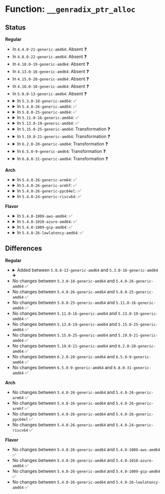 # Function: <code>__genradix_ptr_alloc</code>

## Status
<b>Regular</b>
<ul>
<li>
In <code>4.4.0-21-generic-amd64</code>: Absent ❓
</li>
<li>
In <code>4.8.0-22-generic-amd64</code>: Absent ❓
</li>
<li>
In <code>4.10.0-19-generic-amd64</code>: Absent ❓
</li>
<li>
In <code>4.13.0-16-generic-amd64</code>: Absent ❓
</li>
<li>
In <code>4.15.0-20-generic-amd64</code>: Absent ❓
</li>
<li>
In <code>4.18.0-10-generic-amd64</code>: Absent ❓
</li>
<li>
In <code>5.0.0-13-generic-amd64</code>: Absent ❓
</li>
<li>
<details>
<summary>In <code>5.3.0-18-generic-amd64</code>: ✅</summary>

```c
void * __genradix_ptr_alloc(struct __genradix * radix, size_t offset, gfp_t gfp_mask)
```

```json
{
  "name": "__genradix_ptr_alloc",
  "collision_type": "Unique Global",
  "inline_type": "No",
  "funcs": [
    {
      "addr": 18446744071584147120,
      "name": "__genradix_ptr_alloc",
      "external": true,
      "loc": "lib/generic-radix-tree.c:82",
      "file": "lib/generic-radix-tree.c",
      "inline": "seen, unknown",
      "caller_inline": [],
      "caller_func": [
        "fs/proc/base.c:proc_map_files_readdir",
        "lib/generic-radix-tree.c:__genradix_prealloc"
      ]
    }
  ],
  "symbols": [
    {
      "addr": 18446744071584147120,
      "name": "__genradix_ptr_alloc",
      "section": ".text",
      "bind": "STB_GLOBAL",
      "size": 438
    }
  ]
}
```
</details>
</li>
<li>
<details>
<summary>In <code>5.4.0-26-generic-amd64</code>: ✅</summary>

```c
void * __genradix_ptr_alloc(struct __genradix * radix, size_t offset, gfp_t gfp_mask)
```

```json
{
  "name": "__genradix_ptr_alloc",
  "collision_type": "Unique Global",
  "inline_type": "No",
  "funcs": [
    {
      "addr": 18446744071584269664,
      "name": "__genradix_ptr_alloc",
      "external": true,
      "loc": "lib/generic-radix-tree.c:104",
      "file": "lib/generic-radix-tree.c",
      "inline": "seen, unknown",
      "caller_inline": [],
      "caller_func": [
        "fs/proc/base.c:proc_map_files_readdir",
        "lib/generic-radix-tree.c:__genradix_prealloc"
      ]
    }
  ],
  "symbols": [
    {
      "addr": 18446744071584269664,
      "name": "__genradix_ptr_alloc",
      "section": ".text",
      "bind": "STB_GLOBAL",
      "size": 438
    }
  ]
}
```
</details>
</li>
<li>
<details>
<summary>In <code>5.8.0-25-generic-amd64</code>: ✅</summary>

```c
void * __genradix_ptr_alloc(struct __genradix * radix, size_t offset, gfp_t gfp_mask)
```

```json
{
  "name": "__genradix_ptr_alloc",
  "collision_type": "Unique Global",
  "inline_type": "No",
  "funcs": [
    {
      "addr": 18446744071584677568,
      "name": "__genradix_ptr_alloc",
      "external": true,
      "loc": "lib/generic-radix-tree.c:104",
      "file": "lib/generic-radix-tree.c",
      "inline": "seen, unknown",
      "caller_inline": [],
      "caller_func": [
        "fs/proc/base.c:proc_map_files_readdir",
        "lib/generic-radix-tree.c:__genradix_prealloc"
      ]
    }
  ],
  "symbols": [
    {
      "addr": 18446744071584677568,
      "name": "__genradix_ptr_alloc",
      "section": ".text",
      "bind": "STB_GLOBAL",
      "size": 450
    }
  ]
}
```
</details>
</li>
<li>
<details>
<summary>In <code>5.11.0-16-generic-amd64</code>: ✅</summary>

```c
void * __genradix_ptr_alloc(struct __genradix * radix, size_t offset, gfp_t gfp_mask)
```

```json
{
  "name": "__genradix_ptr_alloc",
  "collision_type": "Unique Global",
  "inline_type": "No",
  "funcs": [
    {
      "addr": 18446744071584795184,
      "name": "__genradix_ptr_alloc",
      "external": true,
      "loc": "lib/generic-radix-tree.c:104",
      "file": "lib/generic-radix-tree.c",
      "inline": "seen, unknown",
      "caller_inline": [],
      "caller_func": [
        "fs/proc/base.c:proc_map_files_readdir",
        "lib/generic-radix-tree.c:__genradix_prealloc"
      ]
    }
  ],
  "symbols": [
    {
      "addr": 18446744071584795184,
      "name": "__genradix_ptr_alloc",
      "section": ".text",
      "bind": "STB_GLOBAL",
      "size": 450
    }
  ]
}
```
</details>
</li>
<li>
<details>
<summary>In <code>5.13.0-19-generic-amd64</code>: ✅</summary>

```c
void * __genradix_ptr_alloc(struct __genradix * radix, size_t offset, gfp_t gfp_mask)
```

```json
{
  "name": "__genradix_ptr_alloc",
  "collision_type": "Unique Global",
  "inline_type": "No",
  "funcs": [
    {
      "addr": 18446744071584839328,
      "name": "__genradix_ptr_alloc",
      "external": true,
      "loc": "lib/generic-radix-tree.c:104",
      "file": "lib/generic-radix-tree.c",
      "inline": "seen, unknown",
      "caller_inline": [],
      "caller_func": [
        "fs/proc/base.c:proc_map_files_readdir",
        "lib/generic-radix-tree.c:__genradix_prealloc"
      ]
    }
  ],
  "symbols": [
    {
      "addr": 18446744071584839328,
      "name": "__genradix_ptr_alloc",
      "section": ".text",
      "bind": "STB_GLOBAL",
      "size": 453
    }
  ]
}
```
</details>
</li>
<li>
<details>
<summary>In <code>5.15.0-25-generic-amd64</code>: Transformation ❓</summary>

```c
void * __genradix_ptr_alloc(struct __genradix * radix, size_t offset, gfp_t gfp_mask)
```

```json
{
  "name": "__genradix_ptr_alloc",
  "collision_type": "Unique Global",
  "inline_type": "No",
  "funcs": [
    {
      "addr": 0,
      "name": "__genradix_ptr_alloc",
      "external": true,
      "loc": "lib/generic-radix-tree.c:104",
      "file": "lib/generic-radix-tree.c",
      "inline": "seen, unknown",
      "caller_inline": [],
      "caller_func": [
        "fs/proc/base.c:proc_map_files_readdir",
        "lib/generic-radix-tree.c:__genradix_prealloc"
      ]
    }
  ],
  "symbols": [
    {
      "addr": 18446744071592324638,
      "name": "__genradix_ptr_alloc.cold",
      "section": ".text",
      "bind": "STB_LOCAL",
      "size": 62
    },
    {
      "addr": 18446744071585258384,
      "name": "__genradix_ptr_alloc",
      "section": ".text",
      "bind": "STB_GLOBAL",
      "size": 513
    }
  ]
}
```
</details>
</li>
<li>
<details>
<summary>In <code>5.19.0-21-generic-amd64</code>: Transformation ❓</summary>

```c
void * __genradix_ptr_alloc(struct __genradix * radix, size_t offset, gfp_t gfp_mask)
```

```json
{
  "name": "__genradix_ptr_alloc",
  "collision_type": "Unique Global",
  "inline_type": "No",
  "funcs": [
    {
      "addr": 0,
      "name": "__genradix_ptr_alloc",
      "external": true,
      "loc": "lib/generic-radix-tree.c:104",
      "file": "lib/generic-radix-tree.c",
      "inline": "seen, unknown",
      "caller_inline": [],
      "caller_func": [
        "fs/proc/base.c:proc_map_files_readdir",
        "lib/generic-radix-tree.c:__genradix_prealloc"
      ]
    }
  ],
  "symbols": [
    {
      "addr": 18446744071594129114,
      "name": "__genradix_ptr_alloc.cold",
      "section": ".text",
      "bind": "STB_LOCAL",
      "size": 63
    },
    {
      "addr": 18446744071586101088,
      "name": "__genradix_ptr_alloc",
      "section": ".text",
      "bind": "STB_GLOBAL",
      "size": 455
    }
  ]
}
```
</details>
</li>
<li>
<details>
<summary>In <code>6.2.0-20-generic-amd64</code>: Transformation ❓</summary>

```c
void * __genradix_ptr_alloc(struct __genradix * radix, size_t offset, gfp_t gfp_mask)
```

```json
{
  "name": "__genradix_ptr_alloc",
  "collision_type": "Unique Global",
  "inline_type": "No",
  "funcs": [
    {
      "addr": 0,
      "name": "__genradix_ptr_alloc",
      "external": true,
      "loc": "lib/generic-radix-tree.c:104",
      "file": "lib/generic-radix-tree.c",
      "inline": "seen, unknown",
      "caller_inline": [],
      "caller_func": [
        "fs/proc/base.c:proc_map_files_readdir",
        "lib/generic-radix-tree.c:__genradix_prealloc"
      ]
    }
  ],
  "symbols": [
    {
      "addr": 18446744071596116130,
      "name": "__genradix_ptr_alloc.cold",
      "section": ".text",
      "bind": "STB_LOCAL",
      "size": 63
    },
    {
      "addr": 18446744071587086000,
      "name": "__genradix_ptr_alloc",
      "section": ".text",
      "bind": "STB_GLOBAL",
      "size": 455
    }
  ]
}
```
</details>
</li>
<li>
<details>
<summary>In <code>6.5.0-9-generic-amd64</code>: Transformation ❓</summary>

```c
void * __genradix_ptr_alloc(struct __genradix * radix, size_t offset, gfp_t gfp_mask)
```

```json
{
  "name": "__genradix_ptr_alloc",
  "collision_type": "Unique Global",
  "inline_type": "No",
  "funcs": [
    {
      "addr": 0,
      "name": "__genradix_ptr_alloc",
      "external": true,
      "loc": "lib/generic-radix-tree.c:104",
      "file": "lib/generic-radix-tree.c",
      "inline": "seen, unknown",
      "caller_inline": [],
      "caller_func": [
        "fs/proc/base.c:proc_map_files_readdir",
        "lib/generic-radix-tree.c:__genradix_prealloc"
      ]
    }
  ],
  "symbols": [
    {
      "addr": 18446744071596641911,
      "name": "__genradix_ptr_alloc.cold",
      "section": ".text",
      "bind": "STB_LOCAL",
      "size": 73
    },
    {
      "addr": 18446744071587345008,
      "name": "__genradix_ptr_alloc",
      "section": ".text",
      "bind": "STB_GLOBAL",
      "size": 544
    }
  ]
}
```
</details>
</li>
<li>
<details>
<summary>In <code>6.8.0-31-generic-amd64</code>: Transformation ❓</summary>

```c
void * __genradix_ptr_alloc(struct __genradix * radix, size_t offset, gfp_t gfp_mask)
```

```json
{
  "name": "__genradix_ptr_alloc",
  "collision_type": "Unique Global",
  "inline_type": "No",
  "funcs": [
    {
      "addr": 0,
      "name": "__genradix_ptr_alloc",
      "external": true,
      "loc": "lib/generic-radix-tree.c:105",
      "file": "lib/generic-radix-tree.c",
      "inline": "seen, unknown",
      "caller_inline": [],
      "caller_func": [
        "fs/proc/base.c:proc_map_files_readdir",
        "lib/generic-radix-tree.c:__genradix_prealloc"
      ]
    }
  ],
  "symbols": [
    {
      "addr": 18446744071597550336,
      "name": "__genradix_ptr_alloc.cold",
      "section": ".text",
      "bind": "STB_LOCAL",
      "size": 73
    },
    {
      "addr": 18446744071587629888,
      "name": "__genradix_ptr_alloc",
      "section": ".text",
      "bind": "STB_GLOBAL",
      "size": 544
    }
  ]
}
```
</details>
</li>
</ul>
<b>Arch</b>
<ul>
<li>
<details>
<summary>In <code>5.4.0-26-generic-arm64</code>: ✅</summary>

```c
void * __genradix_ptr_alloc(struct __genradix * radix, size_t offset, gfp_t gfp_mask)
```

```json
{
  "name": "__genradix_ptr_alloc",
  "collision_type": "Unique Global",
  "inline_type": "No",
  "funcs": [
    {
      "addr": 18446603336496153952,
      "name": "__genradix_ptr_alloc",
      "external": true,
      "loc": "lib/generic-radix-tree.c:104",
      "file": "lib/generic-radix-tree.c",
      "inline": "seen, unknown",
      "caller_inline": [],
      "caller_func": [
        "fs/proc/base.c:proc_map_files_readdir",
        "lib/generic-radix-tree.c:__genradix_prealloc"
      ]
    }
  ],
  "symbols": [
    {
      "addr": 18446603336496153952,
      "name": "__genradix_ptr_alloc",
      "section": ".text",
      "bind": "STB_GLOBAL",
      "size": 564
    }
  ]
}
```
</details>
</li>
<li>
<details>
<summary>In <code>5.4.0-26-generic-armhf</code>: ✅</summary>

```c
void * __genradix_ptr_alloc(struct __genradix * radix, size_t offset, gfp_t gfp_mask)
```

```json
{
  "name": "__genradix_ptr_alloc",
  "collision_type": "Unique Global",
  "inline_type": "No",
  "funcs": [
    {
      "addr": 3229474452,
      "name": "__genradix_ptr_alloc",
      "external": true,
      "loc": "lib/generic-radix-tree.c:104",
      "file": "lib/generic-radix-tree.c",
      "inline": "seen, unknown",
      "caller_inline": [],
      "caller_func": [
        "fs/proc/base.c:proc_map_files_readdir",
        "lib/generic-radix-tree.c:__genradix_prealloc"
      ]
    }
  ],
  "symbols": [
    {
      "addr": 3229474452,
      "name": "__genradix_ptr_alloc",
      "section": ".text",
      "bind": "STB_GLOBAL",
      "size": 540
    }
  ]
}
```
</details>
</li>
<li>
<details>
<summary>In <code>5.4.0-26-generic-ppc64el</code>: ✅</summary>

```c
void * __genradix_ptr_alloc(struct __genradix * radix, size_t offset, gfp_t gfp_mask)
```

```json
{
  "name": "__genradix_ptr_alloc",
  "collision_type": "Unique Global",
  "inline_type": "No",
  "funcs": [
    {
      "addr": 13835058055290415168,
      "name": "__genradix_ptr_alloc",
      "external": true,
      "loc": "lib/generic-radix-tree.c:104",
      "file": "lib/generic-radix-tree.c",
      "inline": "seen, unknown",
      "caller_inline": [],
      "caller_func": [
        "fs/proc/base.c:proc_map_files_readdir",
        "lib/generic-radix-tree.c:__genradix_prealloc"
      ]
    }
  ],
  "symbols": [
    {
      "addr": 13835058055290415168,
      "name": "__genradix_ptr_alloc",
      "section": ".text",
      "bind": "STB_GLOBAL",
      "size": 796
    }
  ]
}
```
</details>
</li>
<li>
<details>
<summary>In <code>5.4.0-24-generic-riscv64</code>: ✅</summary>

```c
void * __genradix_ptr_alloc(struct __genradix * radix, size_t offset, gfp_t gfp_mask)
```

```json
{
  "name": "__genradix_ptr_alloc",
  "collision_type": "Unique Global",
  "inline_type": "No",
  "funcs": [
    {
      "addr": 18446743936275206786,
      "name": "__genradix_ptr_alloc",
      "external": true,
      "loc": "lib/generic-radix-tree.c:104",
      "file": "lib/generic-radix-tree.c",
      "inline": "seen, unknown",
      "caller_inline": [],
      "caller_func": [
        "fs/proc/base.c:proc_map_files_readdir",
        "lib/generic-radix-tree.c:__genradix_prealloc"
      ]
    }
  ],
  "symbols": [
    {
      "addr": 18446743936275206786,
      "name": "__genradix_ptr_alloc",
      "section": ".text",
      "bind": "STB_GLOBAL",
      "size": 530
    }
  ]
}
```
</details>
</li>
</ul>
<b>Flavor</b>
<ul>
<li>
<details>
<summary>In <code>5.4.0-1009-aws-amd64</code>: ✅</summary>

```c
void * __genradix_ptr_alloc(struct __genradix * radix, size_t offset, gfp_t gfp_mask)
```

```json
{
  "name": "__genradix_ptr_alloc",
  "collision_type": "Unique Global",
  "inline_type": "No",
  "funcs": [
    {
      "addr": 18446744071584238400,
      "name": "__genradix_ptr_alloc",
      "external": true,
      "loc": "lib/generic-radix-tree.c:104",
      "file": "lib/generic-radix-tree.c",
      "inline": "seen, unknown",
      "caller_inline": [],
      "caller_func": [
        "fs/proc/base.c:proc_map_files_readdir",
        "lib/generic-radix-tree.c:__genradix_prealloc"
      ]
    }
  ],
  "symbols": [
    {
      "addr": 18446744071584238400,
      "name": "__genradix_ptr_alloc",
      "section": ".text",
      "bind": "STB_GLOBAL",
      "size": 438
    }
  ]
}
```
</details>
</li>
<li>
<details>
<summary>In <code>5.4.0-1010-azure-amd64</code>: ✅</summary>

```c
void * __genradix_ptr_alloc(struct __genradix * radix, size_t offset, gfp_t gfp_mask)
```

```json
{
  "name": "__genradix_ptr_alloc",
  "collision_type": "Unique Global",
  "inline_type": "No",
  "funcs": [
    {
      "addr": 18446744071584173600,
      "name": "__genradix_ptr_alloc",
      "external": true,
      "loc": "lib/generic-radix-tree.c:104",
      "file": "lib/generic-radix-tree.c",
      "inline": "seen, unknown",
      "caller_inline": [],
      "caller_func": [
        "fs/proc/base.c:proc_map_files_readdir",
        "lib/generic-radix-tree.c:__genradix_prealloc"
      ]
    }
  ],
  "symbols": [
    {
      "addr": 18446744071584173600,
      "name": "__genradix_ptr_alloc",
      "section": ".text",
      "bind": "STB_GLOBAL",
      "size": 438
    }
  ]
}
```
</details>
</li>
<li>
<details>
<summary>In <code>5.4.0-1009-gcp-amd64</code>: ✅</summary>

```c
void * __genradix_ptr_alloc(struct __genradix * radix, size_t offset, gfp_t gfp_mask)
```

```json
{
  "name": "__genradix_ptr_alloc",
  "collision_type": "Unique Global",
  "inline_type": "No",
  "funcs": [
    {
      "addr": 18446744071584222160,
      "name": "__genradix_ptr_alloc",
      "external": true,
      "loc": "lib/generic-radix-tree.c:104",
      "file": "lib/generic-radix-tree.c",
      "inline": "seen, unknown",
      "caller_inline": [],
      "caller_func": [
        "fs/proc/base.c:proc_map_files_readdir",
        "lib/generic-radix-tree.c:__genradix_prealloc"
      ]
    }
  ],
  "symbols": [
    {
      "addr": 18446744071584222160,
      "name": "__genradix_ptr_alloc",
      "section": ".text",
      "bind": "STB_GLOBAL",
      "size": 438
    }
  ]
}
```
</details>
</li>
<li>
<details>
<summary>In <code>5.4.0-26-lowlatency-amd64</code>: ✅</summary>

```c
void * __genradix_ptr_alloc(struct __genradix * radix, size_t offset, gfp_t gfp_mask)
```

```json
{
  "name": "__genradix_ptr_alloc",
  "collision_type": "Unique Global",
  "inline_type": "No",
  "funcs": [
    {
      "addr": 18446744071584326992,
      "name": "__genradix_ptr_alloc",
      "external": true,
      "loc": "lib/generic-radix-tree.c:104",
      "file": "lib/generic-radix-tree.c",
      "inline": "seen, unknown",
      "caller_inline": [],
      "caller_func": [
        "fs/proc/base.c:proc_map_files_readdir",
        "lib/generic-radix-tree.c:__genradix_prealloc"
      ]
    }
  ],
  "symbols": [
    {
      "addr": 18446744071584326992,
      "name": "__genradix_ptr_alloc",
      "section": ".text",
      "bind": "STB_GLOBAL",
      "size": 438
    }
  ]
}
```
</details>
</li>
</ul>

## Differences
<b>Regular</b>
<ul>
<li>
<details>
<summary>Added between <code>5.0.0-13-generic-amd64</code> and <code>5.3.0-18-generic-amd64</code> ➕</summary>

```c
void * __genradix_ptr_alloc(struct __genradix * radix, size_t offset, gfp_t gfp_mask)
```
</details>
</li>
<li>
No changes between <code>5.3.0-18-generic-amd64</code> and <code>5.4.0-26-generic-amd64</code> ✅
</li>
<li>
No changes between <code>5.4.0-26-generic-amd64</code> and <code>5.8.0-25-generic-amd64</code> ✅
</li>
<li>
No changes between <code>5.8.0-25-generic-amd64</code> and <code>5.11.0-16-generic-amd64</code> ✅
</li>
<li>
No changes between <code>5.11.0-16-generic-amd64</code> and <code>5.13.0-19-generic-amd64</code> ✅
</li>
<li>
No changes between <code>5.13.0-19-generic-amd64</code> and <code>5.15.0-25-generic-amd64</code> ✅
</li>
<li>
No changes between <code>5.15.0-25-generic-amd64</code> and <code>5.19.0-21-generic-amd64</code> ✅
</li>
<li>
No changes between <code>5.19.0-21-generic-amd64</code> and <code>6.2.0-20-generic-amd64</code> ✅
</li>
<li>
No changes between <code>6.2.0-20-generic-amd64</code> and <code>6.5.0-9-generic-amd64</code> ✅
</li>
<li>
No changes between <code>6.5.0-9-generic-amd64</code> and <code>6.8.0-31-generic-amd64</code> ✅
</li>
</ul>
<b>Arch</b>
<ul>
<li>
No changes between <code>5.4.0-26-generic-amd64</code> and <code>5.4.0-26-generic-arm64</code> ✅
</li>
<li>
No changes between <code>5.4.0-26-generic-amd64</code> and <code>5.4.0-26-generic-armhf</code> ✅
</li>
<li>
No changes between <code>5.4.0-26-generic-amd64</code> and <code>5.4.0-26-generic-ppc64el</code> ✅
</li>
<li>
No changes between <code>5.4.0-26-generic-amd64</code> and <code>5.4.0-24-generic-riscv64</code> ✅
</li>
</ul>
<b>Flavor</b>
<ul>
<li>
No changes between <code>5.4.0-26-generic-amd64</code> and <code>5.4.0-1009-aws-amd64</code> ✅
</li>
<li>
No changes between <code>5.4.0-26-generic-amd64</code> and <code>5.4.0-1010-azure-amd64</code> ✅
</li>
<li>
No changes between <code>5.4.0-26-generic-amd64</code> and <code>5.4.0-1009-gcp-amd64</code> ✅
</li>
<li>
No changes between <code>5.4.0-26-generic-amd64</code> and <code>5.4.0-26-lowlatency-amd64</code> ✅
</li>
</ul>
